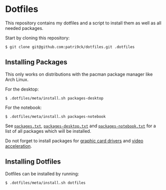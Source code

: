 # Dotfiles
This repository contains my dotfiles and a script to install them as well as all needed packages.

Start by cloning this repository:
```
$ git clone git@github.com:patri9ck/dotfiles.git .dotfiles
```

## Installing Packages
This only works on distributions with the pacman package manager like Arch Linux.

For the desktop:
```
$ .dotfiles/meta/install.sh packages-desktop
```

For the notebook:
```
$ .dotfiles/meta/install.sh packages-notebook
```

See [`packages.txt`](meta/packages.txt), [`packages-desktop.txt`](meta/packages-desktop.txt) and [`packages-notebook.txt`](meta/packages-notebook.txt) for a list of all packages which will be installed.

Do not forget to install packages for [graphic card drivers](https://wiki.archlinux.org/title/xorg#Driver_installation) and [video acceleration](https://wiki.archlinux.org/title/Hardware_video_acceleration#Installation).

## Installing Dotfiles
Dotfiles can be installed by running:
```
$ .dotfiles/meta/install.sh dotfiles
```
